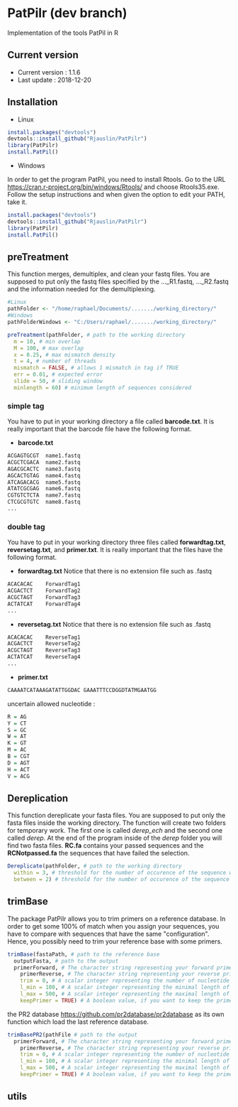 # PatPilr (dev branch)
Implementation of the tools PatPil in R

## Current version
* Current version : 1.1.6
* Last update : 2018-12-20


## Installation

* Linux

``` r
install.packages("devtools")
devtools::install_github("Rjauslin/PatPilr")
library(PatPilr)
install.PatPil()
```

* Windows

In order to get the program PatPil, you need to install Rtools. Go to the URL https://cran.r-project.org/bin/windows/Rtools/ and choose Rtools35.exe. Follow the setup instructions and when given the option to edit your PATH, take it. 


``` r
install.packages("devtools")
devtools::install_github("Rjauslin/PatPilr")
library(PatPilr)
install.PatPil()
```



## preTreatment

This function merges, demultiplex, and clean your fastq files. You are supposed to put only the fastq files specified by the ..._R1.fastq, ..._R2.fastq and the information needed for the demultiplexing.



``` r
#Linux
pathFolder <- "/home/raphael/Documents/......./working_directory/"
#Windows
pathFolderWindows <- "C:/Users/raphael/......./working_directory/"

preTreatment(pathFolder, # path to the working directory
  m = 10, # min overlap
  M = 100, # max overlap
  x = 0.25, # max mismatch density
  t = 4, # number of threads
  mismatch = FALSE, # allows 1 mismatch in tag if TRUE
  err = 0.01, # expected error
  slide = 50, # sliding window
  minlength = 60) # minimum length of sequences considered

```

### simple tag
You have to put in your working directory a file called **barcode.txt**. It is really important that the barcode file have the following format.

* **barcode.txt**

``` r
ACGAGTGCGT	name1.fastq
ACGCTCGACA	name2.fastq
AGACGCACTC	name3.fastq
AGCACTGTAG	name4.fastq
ATCAGACACG	name5.fastq
ATATCGCGAG	name6.fastq
CGTGTCTCTA	name7.fastq
CTCGCGTGTC	name8.fastq
...

```

### double tag
You have to put in your working directory three files called **forwardtag.txt**, **reversetag.txt**, and **primer.txt**. It is really important that the files have the following format.

* **forwardtag.txt**
Notice that there is no extension file such as .fastq
``` r
ACACACAC	ForwardTag1
ACGACTCT	ForwardTag2
ACGCTAGT	ForwardTag3
ACTATCAT	ForwardTag4
...
```

* **reversetag.txt**
Notice that there is no extension file such as .fastq
``` r
ACACACAC	ReverseTag1
ACGACTCT	ReverseTag2
ACGCTAGT	ReverseTag3
ACTATCAT	ReverseTag4
...
```

* **primer.txt**

``` r
CAAAATCATAAAGATATTGGDAC	GAAATTTCCDGGDTATMGAATGG
```

uncertain allowed nucleotide :

``` r
R = AG
Y = CT
S = GC
W = AT
K = GT
M = AC
B = CGT
D = AGT
H = ACT
V = ACG
```


## Dereplication

This function dereplicate your fasta files. You are supposed to put only the fasta files inside the working directory. The function will create two folders for temporary work. The first one is called *derep_ech* and the second one called *derep*. At the end of the program inside of the *derep* folder you will find two fasta files. **RC.fa** contains your passed sequences and the **RCNotpassed.fa** the sequences that have failed the selection.

``` r
Dereplicate(pathFolder, # path to the working directory
  within = 3, # threshold for the number of occurence of the sequence within a file
  between = 2) # threshold for the number of occurence of the sequence between files
```


## trimBase

The package PatPilr allows you to trim primers on a reference database. In order to get some 100% of match when you assign your sequences, you have to compare with sequences that have the same "configuration". Hence, you possibly need to trim your reference base with some primers.

``` r
trimBase(fastaPath, # path to the reference base
  outputFasta, # path to the output
  primerForward, # The character string representing your forward primer.
	primerReverse, # The character string representing your reverse primer.
	trim = 0, # A scalar integer representing the number of nucleotide that you want allowed to be trimmed on the primers.
	l_min = 100, # A scalar integer representing the minimal length of the sequences considered.
	l_max = 500, # A scalar integer representing the maximal length of the sequences considered.
	keepPrimer = TRUE) # A boolean value, if you want to keep the primers with the sequences or not.
```

the PR2 database https://github.com/pr2database/pr2database as its own function which load the last reference database.


``` r
trimBasePR2(pathFile # path to the output
  primerForward, # The character string representing your forward primer.
	primerReverse, # The character string representing your reverse primer.
	trim = 0, # A scalar integer representing the number of nucleotide that you want allowed to be trimmed on the primers.
	l_min = 100, # A scalar integer representing the minimal length of the sequences considered.
	l_max = 500, # A scalar integer representing the maximal length of the sequences considered.
	keepPrimer = TRUE) # A boolean value, if you want to keep the primers with the sequences or not.
```


## utils

